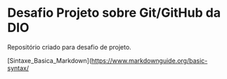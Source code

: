 # Desafio Projeto sobre Git/GitHub da DIO
Repositório criado para desafio de projeto.

[Sintaxe_Basica_Markdown](https://www.markdownguide.org/basic-syntax/
